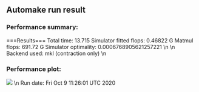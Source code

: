 ## Automake run result
### Performance summary:
===Results===
Total time: 13.715
Simulator fitted flops: 0.46822 G
Matmul flops: 691.72 G
Simulator optimality: 0.0006768905621257221
\n
\n
Backend used: mkl (contraction only)
\n
### Performance plot:
![](https://asset.cml.dev/946954d5657afc115218d78fa3fa4fe9558b59cc)
\n
Run date: Fri Oct  9 11:26:01 UTC 2020
